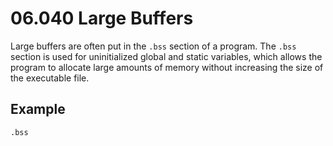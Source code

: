 # 06.040 Large Buffers

Large buffers are often put in the `.bss` section of a program. The `.bss` section is used for uninitialized global and static variables, which allows the program to allocate large amounts of memory without increasing the size of the executable file.

## Example
```asm
.bss